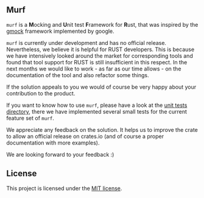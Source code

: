 ## Murf

`murf` is a **M**ocking and **U**nit test **F**ramework for **R**ust, that was inspired by the [gmock](http://google.github.io/googletest/gmock_cook_book.html) framework implemented by google.

`murf` is currently under development and has no official release. Nevertheless, we believe it is helpful for RUST developers. This is because we have intensively looked around the market for corresponding tools and found that tool support for RUST is still insufficient in this respect.
In the next months we would like to work - as far as our time allows - on the documentation of the tool and also refactor some things.

If the solution appeals to you we would of course be very happy about your contribution to the product.

If you want to know how to use `murf`, please have a look at the [unit tests directory](murf/tests/interface), there we have implemented several small tests for the current feature set of `murf`.

We appreciate any feedback on the solution. It helps us to improve the crate to allow an official release on crates.io (and of course a proper documentation with more examples).

We are looking forward to your feedback :)

## License

This project is licensed under the [MIT license](./LICENSE).
